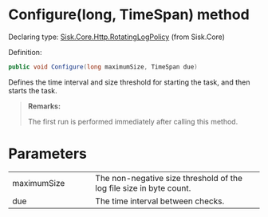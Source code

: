 <!--

Copyrights 2023 Sisk Framework - CypherPotato
Published under MIT license

!!! DO NOT EDIT THIS FILE !!!
This file was generated by a tool in the Sisk package. To edit the information in this documentation,
edit the XML documentation present in the Sisk source code.

-->


# Configure(long, TimeSpan) method

Declaring type: [Sisk.Core.Http.RotatingLogPolicy](/read?q=/contents/spec/Sisk.Core.Http.RotatingLogPolicy.md) (from Sisk.Core)


Definition:

```cs
public void Configure(long maximumSize, TimeSpan due)
```

Defines the time interval and size threshold for starting the task, and then starts the task.

> **Remarks:**
>
> The first run is performed immediately after calling this method.

# Parameters

<table>
    <tbody>
<tr>
    <td width="33%">maximumSize</td>
    <td>The non-negative size threshold of the log file size in byte count.</td>
</tr>
<tr>
    <td width="33%">due</td>
    <td>The time interval between checks.</td>
</tr>
    </tbody>
</table>
